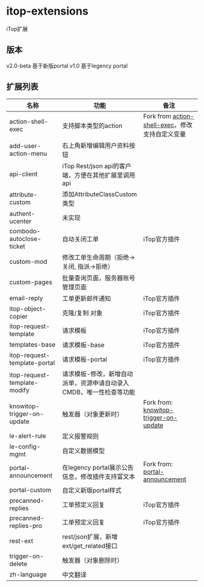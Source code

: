 # itop-extensions
iTop扩展

## 版本
v2.0-beta 基于新版portal
v1.0 基于legency portal

## 扩展列表

| 名称 | 功能 |备注 |
| ---- | ---- | --- |
|action-shell-exec |支持脚本类型的action |Fork from [action-shell-exec](https://github.com/itop-itsm-ru/action-shell-exec)，修改支持自定义变量 |
|add-user-action-menu |右上角新增编辑用户资料按钮 | |
|api-client | iTop Rest/json api的客户端，方便在其他扩展里调用api | |
|attribute-custom |添加AttributeClassCustom类型 | |
|authent-ucenter | 未实现 | |
|combodo-autoclose-ticket | 自动关闭工单 |iTop官方插件 |
|custom-mod |修改工单生命周期（拒绝->关闭, 指派->拒绝） | |
|custom-pages |批量查询页面，服务器账号管理页面 | |
|email-reply | 工单更新邮件通知 |iTop官方插件 |
|itop-object-copier |克隆/复制 对象 |iTop官方插件 |
|itop-request-template |请求模板 |iTop官方插件 |
|templates-base |请求模板-base |iTop官方插件 |
|itop-request-template-portal |请求模板-portal |iTop官方插件 |
|itop-request-template-modify |请求模板-修改，新增自动派单，资源申请自动录入CMDB，唯一性检查等功能 | |
|knowitop-trigger-on-update |触发器（对象更新时） |Fork from: [knowitop-trigger-on-update](https://github.com/vbkunin/knowitop-trigger-on-update) |
|le-alert-rule |定义报警规则 | |
|le-config-mgmt |自定义数据模型 | |
|portal-announcement |在legency portal展示公告信息，修改插件支持富文本 |Fork from: [portal-announcement](https://github.com/itop-itsm-ru/portal-announcement) |
|portal-custom |自定义新版portal样式 | |
|precanned-replies |工单预定义回复 |iTop官方插件 |
|precanned-replies-pro |工单预定义回复 |iTop官方插件 |
|rest-ext |rest/json扩展，新增ext/get_related接口 |
|trigger-on-delete |触发器（对象删除时） | |
|zh-language |中文翻译 | |
